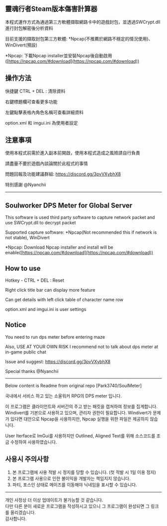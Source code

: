 靈魂行者Steam版本傷害計算器
---

本程式運作方式為通過第三方軟體擷取網路卡中的遊戲封包，並透過SWCrypt.dll進行封包解密後分析資料

目前支援的擷取封包第三方軟體: *Npcap(不推薦於網路不穩定的情況使用)、WinDivert(預設)

*Npcap: 下載Npcap installer並安裝Npcap後自動啟用([https://npcap.com/#download](https://npcap.com/#download))



操作方法
---------------------

快捷鍵 CTRL + DEL : 清除資料

右鍵標題欄可查看更多功能

左鍵點擊表格內角色名稱可查看詳細資料

option.xml 和 imgui.ini 為使用者設定



注意事項
---------------------
使用本程式前需於進入副本前開啟，使用本程式造成之風險請自行負責

請盡量不要於遊戲內談論關於此程式的事情

問題回報及功能建議群組: https://discord.gg/3pvVXybhX8

特別感謝 @Nyanchii


---
Soulworker DPS Meter for Global Server
---

This software is used third party software to capture network packet and use SWCrypt.dll to decrypt packet

Supported capture software: *Npcap(Not recommended this if network is not stable), WinDivert

*Npcap: Download Npcap installer and install will be enable([https://npcap.com/#download](https://npcap.com/#download))



How to use
---------------------

Hotkey - CTRL + DEL : Reset

Right click title bar can display more feature

Can get details with left click table of character name row

option.xml and imgui.ini is user settings



Notice
---------------------
You need to run dps meter before entering maze

Also, USE AT YOUR OWN RISK
I recommend not to talk about dps meter at in-game public chat

Issue and suggest: https://discord.gg/3pvVXybhX8

Special thanks @Nyanchii


---
Below content is Readme from original repo [Park3740/SoulMeter]

국내에서 서비스 하고 있는 소울워커 RPG의 DPS meter 입니다.

이 프로그램은 클라이언트와 서버간의 주고 받는 패킷을 캡쳐하여 정보를 집계합니다.
Windivert를 기본으로 사용하고 있으며, 관리자 권한이 필요합니다.
Windivert가 문제가 있다면 대안으로 Npcap을 사용하지만, Npcap 실행을 위한 파일은 제공하지 않습니다.

User Iterface로 ImGui를 사용하지만 Outlined, Aligned Text를 위해 소스코드를 조금 수정하여 사용하였습니다.

사용시 주의사항
---------------------
1. 본 프로그램에 사용 적발 시 정지를 당할 수 있습니다. (첫 적발 시 1일 이용 정지)
2. 본 프로그램 사용으로 인한 불이익을 개발자는 책임지지 않습니다.
3. 파티, 포스인 상태로 메이즈를 이동해야 닉네임을 표시할 수 있습니다.

---------------------
개인 사정상 더 이상 업데이트가 불가능할 것 같습니다.    
다만 다른 분이 새로운 프로그램을 작성하시고 있으니 그 프로그램이 완성되면 그 링크를 올리겠습니다.    
감사합니다.
